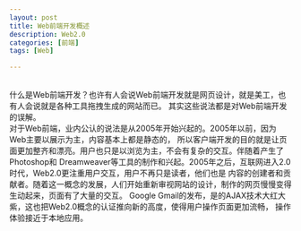 ```yaml
---
layout: post
title: Web前端开发概述
description: Web2.0
categories: [前端]
tags: [Web]

---
```

<br/>
    什么是Web前端开发？也许有人会说Web前端开发就是网页设计，就是美工，也有人会说就是各种工具拖拽生成的网站而已。
    其实这些说法都是对Web前端开发的误解。
<br/>
    对于Web前端，业内公认的说法是从2005年开始兴起的。2005年以前，因为Web主要以展示为主，内容基本上都是静态的，
    所以客户端开发的目的就是让页面更加整齐和漂亮。用户也只是以浏览为主，不会有复杂的交互。伴随着产生了Photoshop和
    Dreamweaver等工具的制作和兴起。2005年之后，互联网进入2.0时代，Web2.0更注重用户交互，用户不再只是读者，他们也是
    内容的创建者和贡献者。随着这一概念的发展，人们开始重新审视网站的设计，制作的网页慢慢变得生动起来，页面有了大量的交互。
    Google Gmail的发布，是的AJAX技术大红大紫，这也把Web2.0概念的认证推向新的高度，使得用户操作页面更加流畅，
    操作体验接近于本地应用。